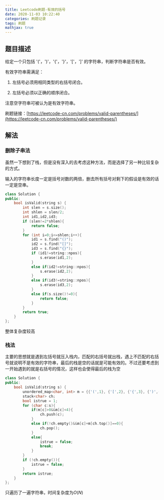 ```yaml
---
title: Leetcode刷题-有效的括号
date: 2020-11-03 10:22:40
categories: 刷题记录
tags: 刷题
mathjax: true
---
```


## 题目描述
给定一个只包括 '('，')'，'{'，'}'，'['，']' 的字符串，判断字符串是否有效。

有效字符串需满足：

1. 左括号必须用相同类型的右括号闭合。

2. 左括号必须以正确的顺序闭合。

注意空字符串可被认为是有效字符串。

刷题链接：[https://leetcode-cn.com/problems/valid-parentheses/](https://leetcode-cn.com/problems/valid-parentheses/)

<!--more-->

## 解法

### 删除子串法
虽然一下想到了栈，但是没有深入的去考虑这种方法，而是选择了另一种比较复杂的方式。

输入的字符串长度一定是括号对数的两倍，删去所有括号对剩下的假设是有效的话一定是空串。

```C++
class Solution {
public:
    bool isValid(string s) {
        int slen = s.size();
        int shlen = slen/2;
        int id1,id2,id3;
        if (slen!=2*shlen){
            return false;
        }
        for (int i=0;i<=shlen;i++){
            id1 = s.find("()");
            id2 = s.find("[]");
            id3 = s.find("{}");
            if (id1!=string::npos){
                s.erase(id1,2);
            }
            else if(id2!=string::npos){
                s.erase(id2,2);
            }
            else if(id3!=string::npos){
                s.erase(id3,2);
            }
            else if(s.size()!=0){
                return false;
            }
        }
        return true;
    }
};
```
整体复杂度较高

### 栈法
主要的思想就是遇到左括号就压入栈内，匹配的右括号就出栈，遇上不匹配的右括号就说明不是有效的字符串，最后的栈是空的话就是可能有效的。不过还要考虑到一开始遇到的就是右括号的情况，这样也会使得最后的栈为空

```C++
class Solution {
public:
    bool isValid(string s) {
        unordered_map<char, int> m = {{'(',1}, {'[',2}, {'{',3}, {')',-1}, {']',-2}, {'}',-3}};
        stack<char> ch;
        bool istrue = 1;
        for (char c:s){
            if(m[c]>0&&m[c]<4){
                ch.push(c);
            }
            else if(!ch.empty()&&m[c]+m[ch.top()]==0){
                ch.pop();
            }
            else{
                istrue = false;
                break;
            }
        }
        if (!ch.empty()){
            istrue = false;
        }
        return istrue;
    }
};
```

只遍历了一遍字符串，时间复杂度为$O(N)$